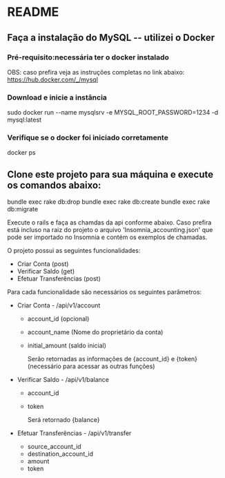 # README

## Faça a instalação do MySQL -- utilizei o Docker
### Pré-requisito:necessária ter o docker instalado
OBS: caso prefira veja as instruções completas no link abaixo:
https://hub.docker.com/_/mysql

### Download e inicie a instância
sudo docker run --name mysqlsrv -e MYSQL_ROOT_PASSWORD=1234 -d mysql:latest

### Verifique se o docker foi iniciado corretamente
docker ps

## Clone este projeto para sua máquina e execute os comandos abaixo:
bundle exec rake db:drop
bundle exec rake db:create
bundle exec rake db:migrate

Execute o rails e faça as chamdas da api conforme abaixo. Caso prefira está incluso na raiz do projeto o arquivo 'Insomnia_accounting.json' que pode ser importado no Insomnia e contém os exemplos de chamadas.

O projeto possui as seguintes funcionalidades:
- Criar Conta (post)
- Verificar Saldo (get)
- Efetuar Transferências (post)

Para cada funcionalidade são necessários os seguintes parâmetros:
- Criar Conta - /api/v1/account
  * account_id (opcional)
  * account_name (Nome do proprietário da conta)
  * initial_amount (saldo inicial)
  
    Serão retornadas as informações de {account_id} e {token} (necessário para acessar as outras funções)
    
- Verificar Saldo - /api/v1/balance
  * account_id
  * token
  
    Será retornado {balance}
  
- Efetuar Transferências - /api/v1/transfer
  * source_account_id
  * destination_account_id
  * amount
  * token

